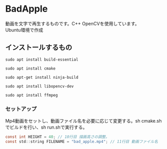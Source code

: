 # BadApple  
動画を文字で再生するものです。C++ OpenCVを使用しています。  
Ubuntu環境で作成  
  
## インストールするもの
```  
sudo apt install build-essential
```   
```  
sudo apt install cmake
```  
```  
sudo apt-get install ninja-build  
```  
```  
sudo apt install libopencv-dev  
```  
```  
sudo apt install ffmpeg
```  
  
### セットアップ
Mp4動画をセットし、動画ファイル名を必要に応じて変更する。sh cmake.shでビルドを行い、sh run.shで実行する。  
```c
const int HEIGHT = 40; // 10行目 描画高さの調整。
const std::string FILENAME = "bad_apple.mp4"; // 11行目 動画ファイル名
```
